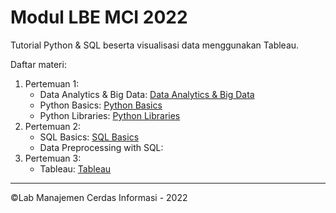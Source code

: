 # Modul LBE MCI 2022

Tutorial Python & SQL beserta visualisasi data menggunakan Tableau.

Daftar materi:

1. Pertemuan 1:
   - Data Analytics & Big Data: [Data Analytics & Big Data](https://intip.in/LBEMCI22DAOverview)
   - Python Basics: [Python Basics](https://github.com/Manajemen-Cerdas-Informasi/Modul-LBE-2022/tree/main/modul-python/python-basics)
   - Python Libraries: [Python Libraries](https://github.com/Manajemen-Cerdas-Informasi/Modul-LBE-2022/tree/main/modul-python/python-libraries)
2. Pertemuan 2:
   - SQL Basics: [SQL Basics](https://github.com/Manajemen-Cerdas-Informasi/Modul-LBE-2022/tree/main/modul-sql)
   - Data Preprocessing with SQL: 
3. Pertemuan 3:
   - Tableau: [Tableau](https://github.com/Manajemen-Cerdas-Informasi/Modul-LBE-2022/blob/main/modul-tableu/README.md)

---

©Lab Manajemen Cerdas Informasi - 2022
